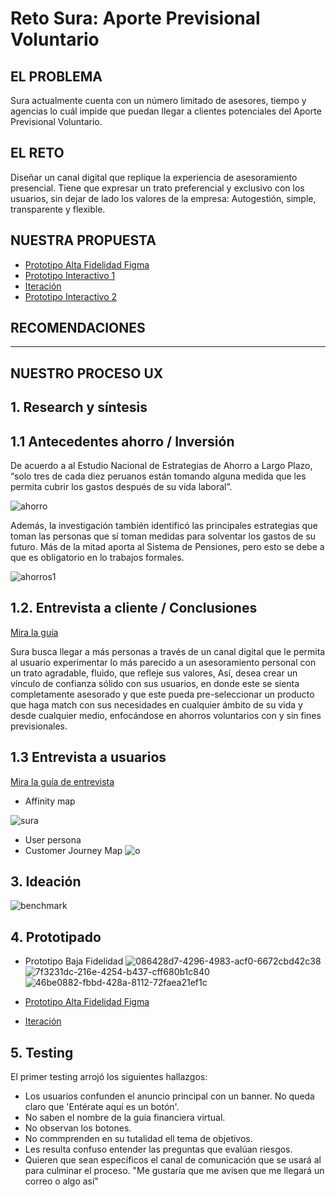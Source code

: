 # Reto Sura: Aporte Previsional Voluntario

## EL PROBLEMA

Sura actualmente cuenta con un número limitado de asesores, tiempo y agencias lo cuál impide que puedan llegar a clientes potenciales del Aporte Previsional Voluntario. 

## EL RETO
Diseñar un canal digital que replique la experiencia de asesoramiento presencial. Tiene que expresar un trato preferencial y exclusivo con los usuarios, sin dejar de lado los valores de la empresa: Autogestión, simple, transparente y flexible.

## NUESTRA PROPUESTA
* [Prototipo Alta Fidelidad Figma](https://www.figma.com/file/ayEe6W55d4YXTetWOK7pjISM/Sura)
* [Prototipo Interactivo 1](https://marvelapp.com/60g85e7/screen/48924458)
* [Iteración](https://www.figma.com/file/gUlMYK6DETiqDMHYQn9iGD/Sura-Iteraci%C3%B3n?node-id=0%3A1)
* [Prototipo Interactivo 2](https://marvelapp.com/5j3f427/screen/49040406)

## RECOMENDACIONES
__________________________________________________________

## NUESTRO PROCESO UX
## 1. Research y síntesis
## 1.1 Antecedentes ahorro / Inversión 
De acuerdo a al Estudio Nacional de Estrategias de Ahorro a Largo Plazo, “solo tres de cada diez peruanos están tomando alguna medida que les permita  cubrir  los  gastos  después  de  su  vida  laboral”.

![ahorro](https://user-images.githubusercontent.com/39272944/46797384-a3720a00-cd14-11e8-9ce0-3329f445c10a.PNG)

Además, la investigación también identificó las principales estrategias que toman las personas que sí toman medidas para solventar los gastos de su futuro. Más de la mitad aporta al Sistema de Pensiones, pero esto se debe a que es obligatorio en lo trabajos formales.

![ahorros1](https://user-images.githubusercontent.com/39272944/46797386-a40aa080-cd14-11e8-9a2e-d3814b2927f8.PNG)

## 1.2. Entrevista a cliente / Conclusiones
[Mira la guía](https://docs.google.com/document/d/1RdIR5wttSsMWahKoMv37SkoRe98zZyHepsxfxxrTJCU/edit?usp=drive_web&ouid=115052824033741376306)

Sura busca llegar a más personas a través de un canal digital que le permita al usuario experimentar lo más parecido a un asesoramiento personal con un trato agradable, fluido, que refleje sus valores, Así, desea crear un vínculo de confianza sólido con sus usuarios, en donde este se sienta completamente asesorado y que este pueda pre-seleccionar un producto que haga match con sus necesidades en cualquier ámbito de su vida y desde cualquier medio, enfocándose en ahorros voluntarios con y sin fines previsionales.


## 1.3 Entrevista a usuarios
[Mira la guía de entrevista](https://docs.google.com/document/d/1b5Ty-o1FSDjBLRQC6dzTJZ7nZOXevRd7AMJJZEauI1s/edit?usp=sharing)

* Affinity map

![sura](https://user-images.githubusercontent.com/39272944/46798230-f8af1b00-cd16-11e8-97a6-1ad2a3e60499.jpg)

* User persona
* Customer Journey Map
![o](https://user-images.githubusercontent.com/39272944/46800177-7fb2c200-cd1c-11e8-8345-ea213f862959.png)


## 3. Ideación
![benchmark](https://user-images.githubusercontent.com/39272944/46798682-3e201800-cd18-11e8-9119-95cc54cc086b.PNG)
## 4. Prototipado
* Prototipo Baja Fidelidad 
![086428d7-4296-4983-acf0-6672cbd42c38](https://user-images.githubusercontent.com/39272944/47972613-df766180-e06b-11e8-96c6-0f05a78b05be.jpg)
![7f3231dc-216e-4254-b437-cff680b1c840](https://user-images.githubusercontent.com/39272944/47972614-df766180-e06b-11e8-84b5-c09b2d9a4287.jpg)
![46be0882-fbbd-428a-8112-72faea21ef1c](https://user-images.githubusercontent.com/39272944/47972615-df766180-e06b-11e8-9701-5554a903d659.jpg)

* [Prototipo Alta Fidelidad Figma](https://www.figma.com/file/ayEe6W55d4YXTetWOK7pjISM/Sura)
* [Iteración](https://www.figma.com/file/gUlMYK6DETiqDMHYQn9iGD/Sura-Iteraci%C3%B3n?node-id=0%3A1)
## 5. Testing
El primer testing arrojó los siguientes hallazgos:
* Los usuarios confunden el anuncio principal con un banner. No queda claro que 'Entérate aquí es un botón'.
* No saben el nombre de la guia financiera virtual.
* No observan los botones.
* No commprenden en su tutalidad ell tema de objetivos.
* Les resulta confuso entender las preguntas que evalúan riesgos. 
* Quieren que sean específicos el canal de comunicación que se usará al para culminar el proceso. "Me gustaría que me avisen que me llegará un correo o algo así"
